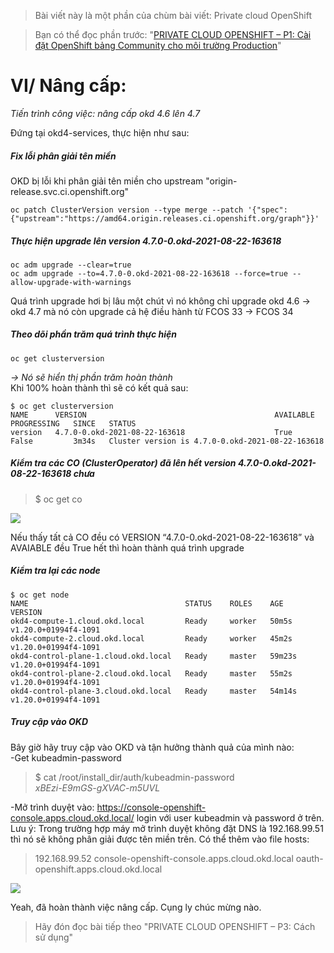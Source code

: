 > Bài viết này là một phần của chùm bài viết: Private cloud OpenShift <br>

> Bạn có thể  đọc phần trước: "[PRIVATE CLOUD OPENSHIFT – P1: Cài đặt OpenShift bảng Community cho môi trường Production](https://viblo.asia/p/private-cloud-openshift-p1-cai-dat-openshift-bang-community-cho-moi-truong-production-oOVlY0vBZ8W)"

# VI/ Nâng cấp:
*Tiến trình công việc: nâng cấp okd 4.6 lên 4.7 <br>*

Đứng tại okd4-services, thực hiện như sau:
##### Fix lỗi phân giải tên miền
 OKD bị lỗi khi phân giải tên miền cho upstream "origin-release.svc.ci.openshift.org"
```
oc patch ClusterVersion version --type merge --patch '{"spec":{"upstream":"https://amd64.origin.releases.ci.openshift.org/graph"}}'
```
##### Thực hiện **upgrade** lên version **4.7.0-0.okd-2021-08-22-163618**
```
oc adm upgrade --clear=true
oc adm upgrade --to=4.7.0-0.okd-2021-08-22-163618 --force=true --allow-upgrade-with-warnings
```
Quá trình upgrade hơi bị lâu một chút vì nó không chỉ upgrade okd 4.6 -> okd 4.7 mà nó còn upgrade cả hệ điều hành từ FCOS 33 -> FCOS 34

##### Theo dõi phần trăm quá trình thực hiện
```
oc get clusterversion
```
*-> Nó sẽ hiển thị phần trăm hoàn thành* <br>
Khi 100% hoàn thành thì sẽ có kết quả sau:
```
$ oc get clusterversion
NAME      VERSION                                          AVAILABLE   PROGRESSING   SINCE   STATUS
version   4.7.0-0.okd-2021-08-22-163618                    True        False         3m34s   Cluster version is 4.7.0-0.okd-2021-08-22-163618
```
##### Kiểm tra các CO (ClusterOperator) đã lên hết version 4.7.0-0.okd-2021-08-22-163618   chưa
> $ oc get co

![](https://images.viblo.asia/773d13ed-4472-407d-862d-490959a42a5e.png)

Nếu thấy tất cả CO đều có VERSION “4.7.0-0.okd-2021-08-22-163618” và AVAIABLE đều True hết thì hoàn thành quá trình upgrade

##### Kiểm tra lại các node
```
$ oc get node
NAME                                   STATUS    ROLES    AGE        VERSION
okd4-compute-1.cloud.okd.local         Ready     worker   50m5s      v1.20.0+01994f4-1091
okd4-compute-2.cloud.okd.local         Ready     worker   45m2s      v1.20.0+01994f4-1091
okd4-control-plane-1.cloud.okd.local   Ready     master   59m23s     v1.20.0+01994f4-1091
okd4-control-plane-2.cloud.okd.local   Ready     master   55m2s      v1.20.0+01994f4-1091
okd4-control-plane-3.cloud.okd.local   Ready     master   54m14s     v1.20.0+01994f4-1091
```
##### Truy cập vào OKD
Bây giờ hãy truy cập vào OKD và tận hưởng thành quả của mình nào: <br>
-Get kubeadmin-password
> $ cat /root/install_dir/auth/kubeadmin-password <br>
> *xBEzi-E9mGS-gXVAC-m5UVL*
>
-Mở trình duyệt vào:  https://console-openshift-console.apps.cloud.okd.local/ login với user kubeadmin và password ở trên. <br>
Lưu ý: Trong trường hợp máy mở trình duyệt không đặt DNS là 192.168.99.51 thì nó sẽ không phân giải được tên miền trên. Có thể thêm vào file hosts:
> 192.168.99.52 console-openshift-console.apps.cloud.okd.local oauth-openshift.apps.cloud.okd.local

![](https://images.viblo.asia/40b0d92d-8f86-4e4c-b252-532b5c3f22e7.png)

Yeah, đã hoàn thành việc nâng cấp. Cụng ly chúc mừng nào.

> Hãy đón đọc bài tiếp theo "PRIVATE CLOUD OPENSHIFT – P3: Cách sử dụng"